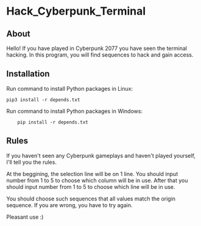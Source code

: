 # Hack_Cyberpunk_Terminal

About
-----

Hello! If you have played in Cyberpunk 2077 you have seen the terminal hacking. In this program, you will find sequences to hack and gain access.

Installation
------------

Run command to install Python packages in Linux:
	
	pip3 install -r depends.txt

Run command to install Python packages in Windows:

        pip install -r depends.txt

Rules
-----

If you haven't seen any Cyberpunk gameplays and haven't played yourself, I'll tell you the rules.

At the beggining, the selection line will be on 1 line. You should input number from 1 to 5 to choose which column will be in use. After that you should input number from 1 to 5 to choose which line will be in use.

You should choose such sequences that all values match the origin sequence. If you are wrong, you have to try again.

Pleasant use :)
